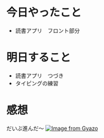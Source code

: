 # 今日やったこと
- 読書アプリ　フロント部分

# 明日すること
- 読書アプリ　つづき
- タイピングの練習

# 感想

だいぶ進んだ〜
[![Image from Gyazo](https://i.gyazo.com/d46211518cf697b107edcef5393e11b4.gif)](https://gyazo.com/d46211518cf697b107edcef5393e11b4)
